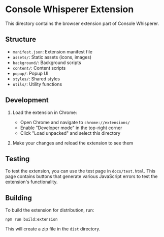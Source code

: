 # Console Whisperer Extension

This directory contains the browser extension part of Console Whisperer.

## Structure

- `manifest.json`: Extension manifest file
- `assets/`: Static assets (icons, images)
- `background/`: Background scripts
- `content/`: Content scripts
- `popup/`: Popup UI
- `styles/`: Shared styles
- `utils/`: Utility functions

## Development

1. Load the extension in Chrome:
   - Open Chrome and navigate to `chrome://extensions/`
   - Enable "Developer mode" in the top-right corner
   - Click "Load unpacked" and select this directory

2. Make your changes and reload the extension to see them

## Testing

To test the extension, you can use the test page in `docs/test.html`. This page contains buttons that generate various JavaScript errors to test the extension's functionality.

## Building

To build the extension for distribution, run:

```
npm run build:extension
```

This will create a zip file in the `dist` directory.
